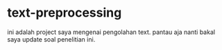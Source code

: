 # text-preprocessing
ini adalah project saya mengenai pengolahan text. pantau aja nanti bakal saya update soal penelitian ini.

